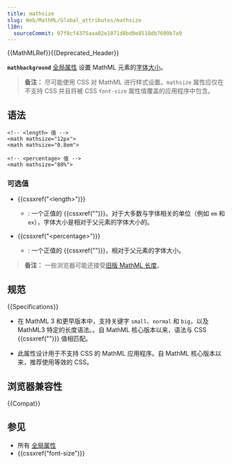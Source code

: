 ```yaml
---
title: mathsize
slug: Web/MathML/Global_attributes/mathsize
l10n:
  sourceCommit: 07f0cf4375aaa02e1071d8bd0e8518db7609b7a9
---
```


{{MathMLRef}}{{Deprecated_Header}}

**`mathbackground`** [全局属性](/zh-CN/docs/Web/MathML/Global_attributes) 设置 MathML 元素的[字体大小](/zh-CN/docs/Web/CSS/color)。

> **备注：** 尽可能使用 CSS 对 MathML 进行样式设置。`mathsize` 属性应仅在不支持 CSS 并且将被 CSS `font-size` 属性值覆盖的应用程序中包含。

## 语法

```html-nolint
<!-- <length> 值 -->
<math mathsize="12px">
<math mathsize="0.8em">

<!-- <percentage> 值 -->
<math mathsize="80%">
```

### 可选值

- {{cssxref("&lt;length&gt;")}}

  - : 一个正值的 {{cssxref("<length>")}}。对于大多数与字体相关的单位（例如 `em` 和 `ex`），字体大小是相对于父元素的字体大小的。

- {{cssxref("&lt;percentage&gt;")}}

  - : 一个正值的 {{cssxref("<percentage>")}}，相对于父元素的字体大小。

> **备注：** 一些浏览器可能还接受[旧版 MathML 长度](/zh-CN/docs/Web/MathML/Values#legacy_mathml_lengths)。

## 规范

{{Specifications}}

- 在 MathML 3 和更早版本中，支持关键字 `small`、`normal` 和 `big`，以及 MathML3 特定的长度语法。。自 MathML 核心版本以来，语法与 CSS {{cssxref("<length-percentage>")}} 值相匹配。

- 此属性设计用于不支持 CSS 的 MathML 应用程序。自 MathML 核心版本以来，推荐使用等效的 CSS。

## 浏览器兼容性

{{Compat}}

## 参见

- 所有 [全局属性](/zh-CN/docs/Web/MathML/Global_attributes)
- {{cssxref("font-size")}}
